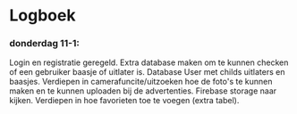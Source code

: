 # Logboek
### donderdag 11-1:
Login en registratie geregeld.
Extra database maken om te kunnen checken of een gebruiker baasje of uitlater is.
Database User met childs uitlaters en baasjes.
Verdiepen in camerafuncite/uitzoeken hoe de foto's te kunnen maken en te kunnen uploaden bij de advertenties.
Firebase storage naar kijken.
Verdiepen in hoe favorieten toe te voegen (extra tabel).
